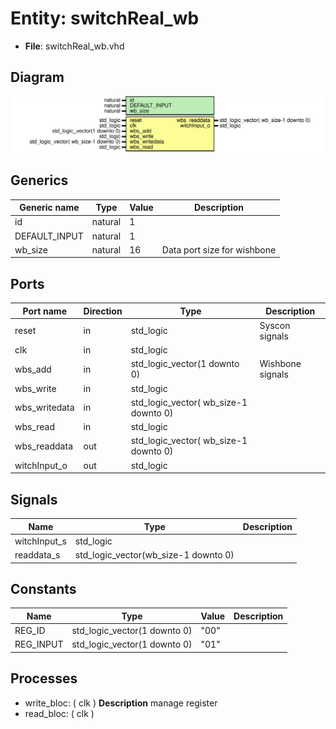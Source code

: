 # Entity: switchReal_wb

- **File**: switchReal_wb.vhd
## Diagram

![Diagram](switchReal_wb.svg "Diagram")
## Generics

| Generic name  | Type    | Value | Description                  |
| ------------- | ------- | ----- | ---------------------------- |
| id            | natural | 1     |                              |
| DEFAULT_INPUT | natural | 1     |                              |
| wb_size       | natural | 16    |  Data port size for wishbone |
## Ports

| Port name     | Direction | Type                                  | Description      |
| ------------- | --------- | ------------------------------------- | ---------------- |
| reset         | in        | std_logic                             | Syscon signals   |
| clk           | in        | std_logic                             |                  |
| wbs_add       | in        | std_logic_vector(1 downto 0)          | Wishbone signals |
| wbs_write     | in        | std_logic                             |                  |
| wbs_writedata | in        | std_logic_vector( wb_size-1 downto 0) |                  |
| wbs_read      | in        | std_logic                             |                  |
| wbs_readdata  | out       | std_logic_vector( wb_size-1 downto 0) |                  |
| witchInput_o  | out       | std_logic                             |                  |
## Signals

| Name         | Type                                 | Description |
| ------------ | ------------------------------------ | ----------- |
| witchInput_s | std_logic                            |             |
| readdata_s   | std_logic_vector(wb_size-1 downto 0) |             |
## Constants

| Name      | Type                         | Value | Description |
| --------- | ---------------------------- | ----- | ----------- |
| REG_ID    | std_logic_vector(1 downto 0) |  "00" |             |
| REG_INPUT | std_logic_vector(1 downto 0) | "01"  |             |
## Processes
- write_bloc: ( clk )
**Description**
 manage register 
- read_bloc: ( clk )
